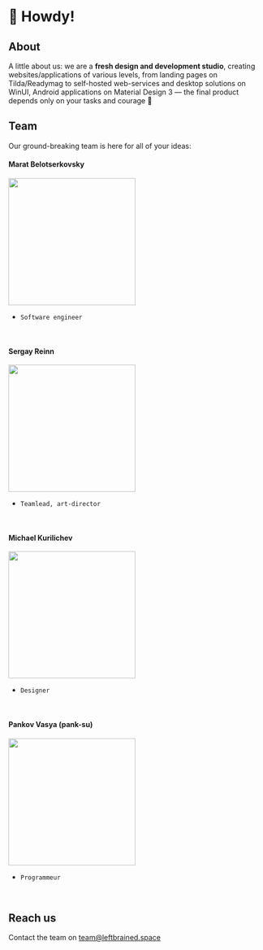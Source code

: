 # :wave: Howdy!

## About

A little about us: we are a **fresh design and development studio**, creating websites/applications of various levels, from landing pages on Tilda/Readymag to self-hosted web-services and desktop solutions on WinUI, Android applications on Material Design 3 — the final product depends only on your tasks and courage 💫

## Team

Our ground-breaking team is here for all of your ideas:

#### Marat Belotserkovsky

<img src="https://github.com/Leftbrained-Inc/.github/assets/49202787/1bbf4523-654c-44b5-bc13-801ea7373190" width='250'>

- `Software engineer`

<br>

#### Sergay Reinn

<img src='https://github.com/Leftbrained-Inc/.github/assets/49202787/d38ed8d4-8ba1-4e50-8c67-32ec876db02b' width='250'>

- `Teamlead, art-director`

<br>

#### Michael Kurilichev

<img src='https://github.com/Leftbrained-Inc/.github/assets/49202787/1ac54630-d62d-4cfc-9a18-e17a60beb461' width='250'>

- `Designer`

<br>

#### Pankov Vasya (pank-su)

<img src='https://github.com/Leftbrained-Inc/.github/assets/49202787/d8de2100-8b82-441a-94d9-9d239a3e5485' width='250'>

- `Programmeur`

<br>

## Reach us

Contact the team on team@leftbrained.space
